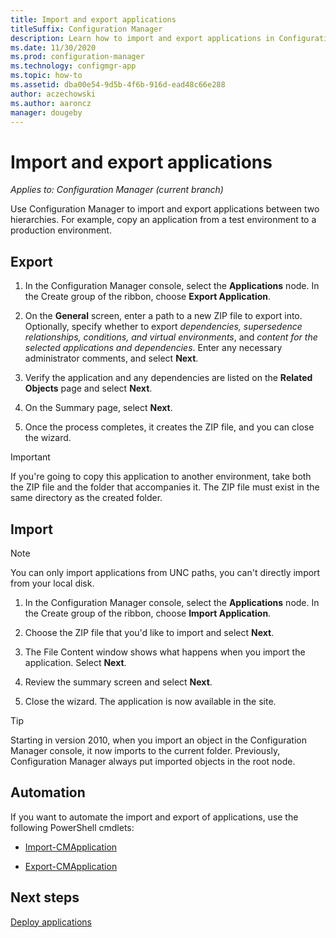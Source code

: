 ```yaml
---
title: Import and export applications
titleSuffix: Configuration Manager
description: Learn how to import and export applications in Configuration Manager to share between separate hierarchies.
ms.date: 11/30/2020
ms.prod: configuration-manager
ms.technology: configmgr-app
ms.topic: how-to
ms.assetid: dba00e54-9d5b-4f6b-916d-ead48c66e288
author: aczechowski
ms.author: aaroncz
manager: dougeby
---
```


# Import and export applications

*Applies to: Configuration Manager (current branch)*

Use Configuration Manager to import and export applications between two hierarchies. For example, copy an application from a test environment to a production environment.

## Export

1. In the Configuration Manager console, select the **Applications** node. In the Create group of the ribbon, choose **Export Application**.

1. On the **General** screen, enter a path to a new ZIP file to export into. Optionally, specify whether to export *dependencies, supersedence relationships, conditions, and virtual environments*, and *content for the selected applications and dependencies*. Enter any necessary administrator comments, and select **Next**.

1. Verify the application and any dependencies are listed on the **Related Objects** page and select **Next**.

1. On the Summary page, select **Next**.

1. Once the process completes, it creates the ZIP file, and you can close the wizard.

> [!IMPORTANT]
> If you're going to copy this application to another environment, take both the ZIP file and the folder that accompanies it. The ZIP file must exist in the same directory as the created folder.

## Import

> [!NOTE]
> You can only import applications from UNC paths, you can't directly import from your local disk.

1. In the Configuration Manager console, select the **Applications** node. In the Create group of the ribbon, choose **Import Application**.

1. Choose the ZIP file that you'd like to import and select **Next**.

1. The File Content window shows what happens when you import the application. Select **Next**.

1. Review the summary screen and select **Next**.

1. Close the wizard. The application is now available in the site.

> [!TIP]
> Starting in version 2010, when you import an object in the Configuration Manager console, it now imports to the current folder. Previously, Configuration Manager always put imported objects in the root node.<!--6601203-->

## Automation

If you want to automate the import and export of applications, use the following PowerShell cmdlets:

- [Import-CMApplication](/powershell/module/configurationmanager/import-cmapplication)

- [Export-CMApplication](/powershell/module/configurationmanager/export-cmapplication)

## Next steps

[Deploy applications](deploy-applications.md)
